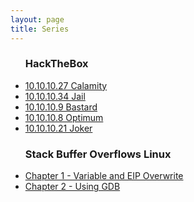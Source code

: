 ```yaml
---
layout: page
title: Series
---
```

<ul class="posts">
  <h3>HackTheBox</h3>
  <li itemscope><a href="https://reboare.github.io/hackthebox/calamity.html">10.10.10.27 Calamity</a></li>
  <li itemscope><a href="https://reboare.github.io/htb/htb-jail.html">10.10.10.34 Jail</a></li>
  <li itemscope><a href="https://reboare.github.io/hackthebox/htb-bastard.html">10.10.10.9 Bastard</a></li>
  <li itemscope><a href="https://reboare.github.io/hackthebox/htb-optimum.html">10.10.10.8 Optimum</a></li>
  <li itemscope><a href="https://reboare.github.io/hackthebox/htb-optimum.html">10.10.10.21 Joker</a></li>
  
  <h3>Stack Buffer Overflows Linux</h3>
  <li itemscope><a href="https://reboare.github.io/bof/linux-stack-bof-1.html">Chapter 1 - Variable and EIP Overwrite</a></li>
  <li itemscope><a href="https://reboare.github.io/bof/linux-stack-bof-2.html">Chapter 2 - Using GDB </a></li>

</ul>
